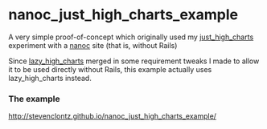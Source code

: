 nanoc_just_high_charts_example
==============================

A very simple proof-of-concept which originally used my 
[just_high_charts](https://github.com/StevenClontz/just_high_charts) 
experiment with a [nanoc](http://nanoc.ws) site
(that is, without Rails)

Since [lazy_high_charts](https://github.com/michelson/lazy_high_charts) merged in some
requirement tweaks I made to allow it to be used directly without Rails,
this example actually uses lazy_high_charts instead.

### The example

<http://stevenclontz.github.io/nanoc_just_high_charts_example/>

